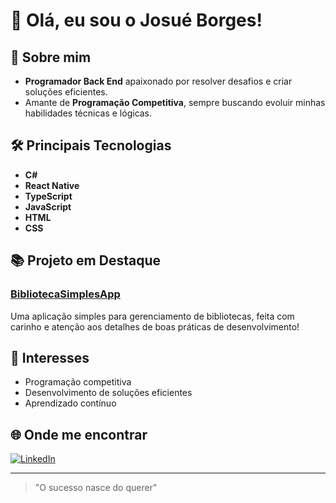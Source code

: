 # 👋 Olá, eu sou o Josué Borges! 

## 🚀 Sobre mim
- **Programador Back End** apaixonado por resolver desafios e criar soluções eficientes.
- Amante de **Programação Competitiva**, sempre buscando evoluir minhas habilidades técnicas e lógicas.

## 🛠️ Principais Tecnologias
- **C#**
- **React Native**
- **TypeScript**
- **JavaScript**
- **HTML**
- **CSS**

## 📚 Projeto em Destaque
### [BibliotecaSimplesApp](https://github.com/uborges/BibliotecaSimplesApp)
Uma aplicação simples para gerenciamento de bibliotecas, feita com carinho e atenção aos detalhes de boas práticas de desenvolvimento!

## 🌱 Interesses
- Programação competitiva
- Desenvolvimento de soluções eficientes
- Aprendizado contínuo

## 🌐 Onde me encontrar
[![LinkedIn](https://img.shields.io/badge/LinkedIn-blue?logo=linkedin&style=for-the-badge)](https://www.linkedin.com/in/josuedborges/)

---

> "O sucesso nasce do querer"
